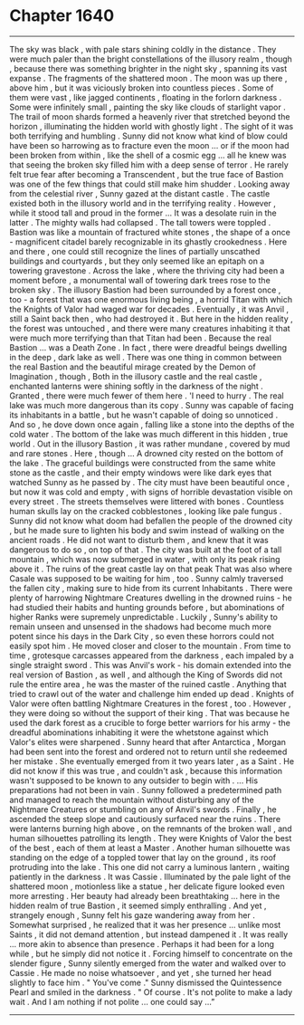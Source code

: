 
# Chapter 1640


---

The sky was black , with pale stars shining coldly in the distance . They were much paler than the bright constellations of the illusory realm , though , because there was something brighter in the night sky , spanning its vast expanse .
The fragments of the shattered moon .
The moon was up there , above him , but it was viciously broken into countless pieces . Some of them were vast , like jagged continents , floating in the forlorn darkness . Some were infinitely small , painting the sky like clouds of starlight vapor . The trail of moon shards formed a heavenly river that stretched beyond the horizon , illuminating the hidden world with ghostly light .
The sight of it was both terrifying and humbling . Sunny did not know what kind of blow could have been so harrowing as to fracture even the moon ... or if the moon had been broken from within , like the shell of a cosmic egg ... all he knew was that seeing the broken sky filled him with a deep sense of terror .
He rarely felt true fear after becoming a Transcendent , but the true face of Bastion was one of the few things that could still make him shudder .
Looking away from the celestial river , Sunny gazed at the distant castle . The castle existed both in the illusory world and in the terrifying reality . However , while it stood tall and proud in the former ... It was a desolate ruin in the latter .
The mighty walls had collapsed . The tall towers were toppled . Bastion was like a mountain of fractured white stones , the shape of a once - magnificent citadel barely recognizable in its ghastly crookedness . Here and there , one could still recognize the lines of partially unscathed buildings and courtyards , but they only seemed like an epitaph on a towering gravestone .
Across the lake , where the thriving city had been a moment before , a monumental wall of towering dark trees rose to the broken sky .
The illusory Bastion had been surrounded by a forest once , too - a forest that was one enormous living being , a horrid Titan with which the Knights of Valor had waged war for decades . Eventually , it was Anvil , still a Saint back then , who had destroyed it .
But here in the hidden reality , the forest was untouched , and there were many creatures inhabiting it that were much more terrifying than that Titan had been .
Because the real Bastion ... was a Death Zone .
In fact , there were dreadful beings dwelling in the deep , dark lake as well .
There was one thing in common between the real Bastion and the beautiful mirage created by the Demon of Imagination , though , Both in the illusory castle and the real castle , enchanted lanterns were shining softly in the darkness of the night .
Granted , there were much fewer of them here .
'I need to hurry .
The real lake was much more dangerous than its copy . Sunny was capable of facing its inhabitants in a battle , but he wasn't capable of doing so unnoticed . And so , he dove down once again , falling like a stone into the depths of the cold water .
The bottom of the lake was much different in this hidden , true world . Out in the illusory Bastion , it was rather mundane , covered by mud and rare stones .
Here , though ...
A drowned city rested on the bottom of the lake . The graceful buildings were constructed from the same white stone as the castle , and their empty windows were like dark eyes that watched Sunny as he passed by . The city must have been beautiful once , but now it was cold and empty , with signs of horrible devastation visible on every street .
The streets themselves were littered with bones .
Countless human skulls lay on the cracked cobblestones , looking like pale fungus . Sunny did not know what doom had befallen the people of the drowned city , but he made sure to lighten his body and swim instead of walking on the ancient roads . He did not want to disturb them , and knew that it was dangerous to do so , on top of that .
The city was built at the foot of a tall mountain , which was now submerged in water , with only its peak rising above it . The ruins of the great castle lay on that peak
That was also where Casale was supposed to be waiting for him , too .
Sunny calmly traversed the fallen city , making sure to hide from its current Inhabitants . There were plenty of harrowing Nightmare Creatures dwelling in the drowned ruins - he had studied their habits and hunting grounds before , but abominations of higher Ranks were supremely unpredictable .
Luckily , Sunny's ability to remain unseen and unsensed in the shadows had become much more potent since his days in the Dark City , so even these horrors could not easily spot him .
He moved closer and closer to the mountain . From time to time , grotesque carcasses appeared from the darkness , each impaled by a single straight sword .
This was Anvil's work - his domain extended into the real version of Bastion , as well , and although the King of Swords did not rule the entire area , he was the master of the ruined castle . Anything that tried to crawl out of the water and challenge him ended up dead .
Knights of Valor were often battling Nightmare Creatures in the forest , too . However , they were doing so without the support of their king . That was because he used the dark forest as a crucible to forge better warriors for his army - the dreadful abominations inhabiting it were the whetstone against which Valor's elites were sharpened .
Sunny heard that after Antarctica , Morgan had been sent into the forest and ordered not to return until she redeemed her mistake . She eventually emerged from it two years later , as a Saint .
He did not know if this was true , and couldn't ask , because this information wasn't supposed to be known to any outsider to begin with .
... His preparations had not been in vain . Sunny followed a predetermined path and managed to reach the mountain without disturbing any of the Nightmare Creatures or stumbling on any of Anvil's swords . Finally , he ascended the steep slope and cautiously surfaced near the ruins .
There were lanterns burning high above , on the remnants of the broken wall , and human silhouettes patrolling its length . They were Knights of Valor the best of the best , each of them at least a Master .
Another human silhouette was standing on the edge of a toppled tower that lay on the ground , its roof protruding into the lake . This one did not carry a luminous lantern , waiting patiently in the darkness .
It was Cassie . Illuminated by the pale light of the shattered moon , motionless like a statue , her delicate figure looked even more arresting . Her beauty had already been breathtaking ... here in the hidden realm of true Bastion , it seemed simply enthralling .
And yet , strangely enough , Sunny felt his gaze wandering away from her .
Somewhat surprised , he realized that it was her presence ... unlike most Saints , it did not demand attention , but instead dampened it . It was really ... more akin to absence than presence .
Perhaps it had been for a long while , but he simply did not notice it .
Forcing himself to concentrate on the slender figure , Sunny silently emerged from the water and walked over to Cassie . He made no noise whatsoever , and yet , she turned her head slightly to face him .
" You've come ."
Sunny dismissed the Quintessence Pearl and smiled in the darkness .
" Of course . It's not polite to make a lady wait . And I am nothing if not polite ... one could say …”

---

